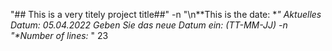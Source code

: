 "## This is a very titely project title##" 
-n "\n**This is the date: **" 
Aktuelles Datum: 05.04.2022 
Geben Sie das neue Datum ein: (TT-MM-JJ) 
-n "\**Number of lines:** " 
23

